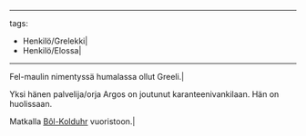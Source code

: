 
---
tags:
- Henkilö/Grelekki|
- Henkilö/Elossa|
---
Fel-maulin nimentyssä humalassa ollut Greeli.|

Yksi hänen palvelija/orja Argos on joutunut karanteenivankilaan. Hän on huolissaan.

Matkalla [Bôl-Kolduhr](Bôl-Kolduhr.md) vuoristoon.|
